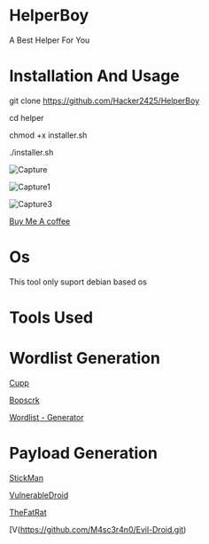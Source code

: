 # HelperBoy
A Best Helper For You

# Installation And Usage 

git clone https://github.com/Hacker2425/HelperBoy


cd helper


chmod +x installer.sh


./installer.sh

![Capture](https://user-images.githubusercontent.com/90233850/156866696-df9332b7-dd29-43ad-b093-ad9ee057374e.PNG)

![Capture1](https://user-images.githubusercontent.com/90233850/156866732-b1abc594-7865-4442-b7c4-50e27222ea30.PNG)

![Capture3](https://user-images.githubusercontent.com/90233850/156866769-a9f351d2-403a-4479-b3c2-0d3514a0e219.PNG)

[Buy Me A coffee](https://www.buymeacoffee.com/IamHacker)


# Os 

This tool only suport debian based os


# Tools Used 

# Wordlist Generation

[Cupp](https://github.com/Mebus/cupp.git)

[Bopscrk](https://github.com/r3nt0n/bopscrk)

[Wordlist - Generator](https://github.com/J4NN0/wordlist-generator)

# Payload Generation

[StickMan](https://github.com/Hacker2425/StickMan)

[VulnerableDroid](https://github.com/Hacker2425/VulnerableDroid)

[TheFatRat](https://github.com/screetsec/TheFatRat)

[V(https://github.com/M4sc3r4n0/Evil-Droid.git)
